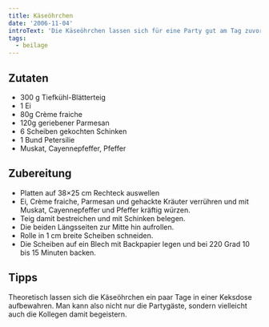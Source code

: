 ```yaml
---
title: Käseöhrchen
date: '2006-11-04'
introText: 'Die Käseöhrchen lassen sich für eine Party gut am Tag zuvor vorbereiten.'
tags:
  - beilage
---
```


## Zutaten

- 300	g Tiefkühl-Blätterteig
- 1 Ei
- 80g Crème fraiche
- 120g geriebener Parmesan
- 6 Scheiben gekochten Schinken
- 1 Bund Petersilie
- Muskat, Cayennepfeffer, Pfeffer

## Zubereitung

- Platten auf 38×25 cm Rechteck auswellen
- Ei, Crème fraiche, Parmesan und gehackte Kräuter verrühren und mit Muskat, Cayennepfeffer und Pfeffer kräftig würzen.
- Teig damit bestreichen und mit Schinken belegen.
- Die beiden Längsseiten zur Mitte hin aufrollen.
- Rolle in 1 cm breite Scheiben schneiden.
- Die Scheiben auf ein Blech mit Backpapier legen und bei 220 Grad 10 bis 15 Minuten backen.

## Tipps

Theoretisch lassen sich die Käseöhrchen ein paar Tage in einer Keksdose aufbewahren. Man kann also nicht nur die Partygäste, sondern vielleicht auch die Kollegen damit begeistern.

